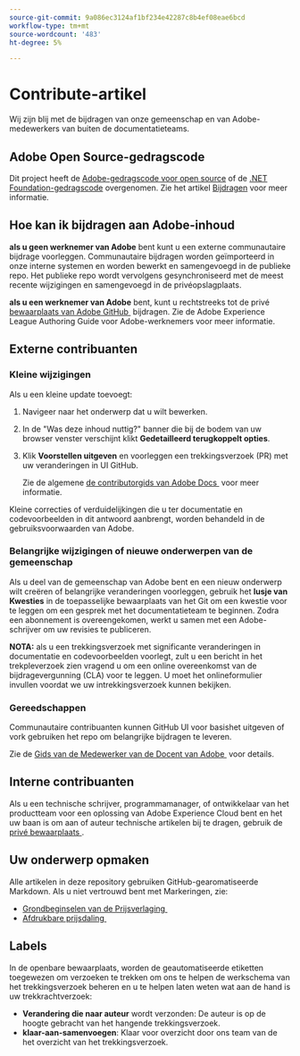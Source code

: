 ```yaml
---
source-git-commit: 9a086ec3124af1bf234e42287c8b4ef08eae6bcd
workflow-type: tm+mt
source-wordcount: '483'
ht-degree: 5%

---
```

# Contribute-artikel

Wij zijn blij met de bijdragen van onze gemeenschap en van Adobe-medewerkers van buiten de documentatieteams.

## Adobe Open Source-gedragscode

Dit project heeft de [Adobe-gedragscode voor open source](code-of-conduct.md) of de [.NET Foundation-gedragscode](https://dotnetfoundation.org/code-of-conduct) overgenomen. Zie het artikel [Bijdragen](contributing.md) voor meer informatie.

## Hoe kan ik bijdragen aan Adobe-inhoud

**als u geen werknemer van Adobe** bent kunt u een externe communautaire bijdrage voorleggen. Communautaire bijdragen worden geïmporteerd in onze interne systemen en worden bewerkt en samengevoegd in de publieke repo. Het publieke repo wordt vervolgens gesynchroniseerd met de meest recente wijzigingen en samengevoegd in de privéopslagplaats.

**als u een werknemer van Adobe** bent, kunt u rechtstreeks tot de privé [&#x200B; bewaarplaats van Adobe GitHub &#x200B;](https://git.corp.adobe.com/AdobeDocs/) bijdragen. Zie de Adobe Experience League Authoring Guide voor Adobe-werknemers voor meer informatie.

## Externe contribuanten

### Kleine wijzigingen

Als u een kleine update toevoegt:

1. Navigeer naar het onderwerp dat u wilt bewerken.
1. In de &quot;Was deze inhoud nuttig?&quot; banner die bij de bodem van uw browser venster verschijnt klikt **Gedetailleerd terugkoppelt opties**.
1. Klik **Voorstellen uitgeven** en voorleggen een trekkingsverzoek (PR) met uw veranderingen in UI GitHub.

   Zie de algemene [&#x200B; de contributorgids van Adobe Docs &#x200B;](https://experienceleague.adobe.com/docs/contributor/contributor-guide/introduction.html?lang=nl-NL) voor meer informatie.

Kleine correcties of verduidelijkingen die u ter documentatie en codevoorbeelden in dit antwoord aanbrengt, worden behandeld in de gebruiksvoorwaarden van Adobe.

### Belangrijke wijzigingen of nieuwe onderwerpen van de gemeenschap

Als u deel van de gemeenschap van Adobe bent en een nieuw onderwerp wilt creëren of belangrijke veranderingen voorleggen, gebruik het **lusje van Kwesties** in de toepasselijke bewaarplaats van het Git om een kwestie voor te leggen om een gesprek met het documentatieteam te beginnen. Zodra een abonnement is overeengekomen, werkt u samen met een Adobe-schrijver om uw revisies te publiceren.

**NOTA:** als u een trekkingsverzoek met significante veranderingen in documentatie en codevoorbeelden voorlegt, zult u een bericht in het trekpleverzoek zien vragend u om een online overeenkomst van de bijdragevergunning (CLA) voor te leggen. U moet het onlineformulier invullen voordat we uw intrekkingsverzoek kunnen bekijken.

### Gereedschappen

Communautaire contribuanten kunnen GitHub UI voor basishet uitgeven of vork gebruiken het repo om belangrijke bijdragen te leveren.

Zie de [&#x200B; Gids van de Medewerker van de Docent van Adobe &#x200B;](https://experienceleague.adobe.com/docs/contributor/contributor-guide/introduction.html?lang=nl-NL) voor details.

## Interne contribuanten

Als u een technische schrijver, programmamanager, of ontwikkelaar van het productteam voor een oplossing van Adobe Experience Cloud bent en het uw baan is om aan of auteur technische artikelen bij te dragen, gebruik de [&#x200B; privé bewaarplaats &#x200B;](https://git.corp.adobe.com/AdobeDocs).

## Uw onderwerp opmaken

Alle artikelen in deze repository gebruiken GitHub-gearomatiseerde Markdown. Als u niet vertrouwd bent met Markeringen, zie:

* [&#x200B; Grondbeginselen van de Prijsverlaging &#x200B;](https://help.github.com/articles/getting-started-with-writing-and-formatting-on-github/)
* [&#x200B; Afdrukbare prijsdaling &#x200B;](https://guides.github.com/pdfs/markdown-cheatsheet-online.pdf)

## Labels

In de openbare bewaarplaats, worden de geautomatiseerde etiketten toegewezen om verzoeken te trekken om ons te helpen de werkschema van het trekkingsverzoek beheren en u te helpen laten weten wat aan de hand is uw trekkrachtverzoek:

* **Verandering die naar auteur** wordt verzonden: De auteur is op de hoogte gebracht van het hangende trekkingsverzoek.
* **klaar-aan-samenvoegen**: Klaar voor overzicht door ons team van de het overzicht van het trekkingsverzoek.
